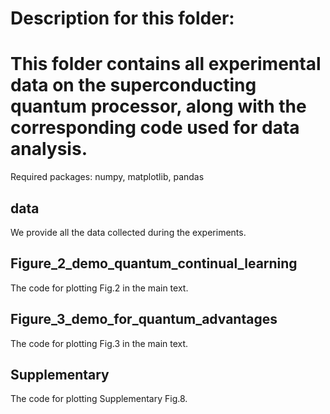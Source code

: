 # Description for this folder:


# This folder contains all experimental data on the superconducting quantum processor, along with the corresponding code used for data analysis.


Required packages: numpy, matplotlib, pandas


## data
We provide all the data collected during the experiments.

## Figure_2_demo_quantum_continual_learning
The code for plotting Fig.2 in the main text.

## Figure_3_demo_for_quantum_advantages
The code for plotting Fig.3 in the main text.

## Supplementary
The code for plotting Supplementary Fig.8.